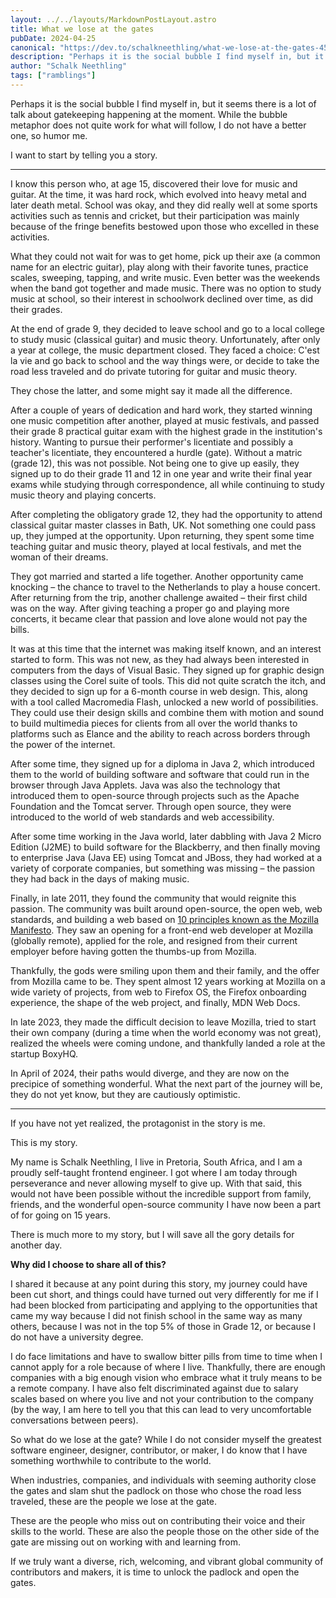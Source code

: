 ```yaml
---
layout: ../../layouts/MarkdownPostLayout.astro
title: What we lose at the gates
pubDate: 2024-04-25
canonical: "https://dev.to/schalkneethling/what-we-lose-at-the-gates-45df"
description: "Perhaps it is the social bubble I find myself in, but it seems there is a lot of talk about gatekeeping happening at the moment. While the bubble metaphor does not quite work for what will follow, I do not have a better one, so humor me."
author: "Schalk Neethling"
tags: ["ramblings"]
---
```


Perhaps it is the social bubble I find myself in, but it seems there is a lot of talk about gatekeeping happening at the moment. While the bubble metaphor does not quite work for what will follow, I do not have a better one, so humor me.

I want to start by telling you a story.

---

I know this person who, at age 15, discovered their love for music and guitar. At the time, it was hard rock, which evolved into heavy metal and later death metal. School was okay, and they did really well at some sports activities such as tennis and cricket, but their participation was mainly because of the fringe benefits bestowed upon those who excelled in these activities.

What they could not wait for was to get home, pick up their axe (a common name for an electric guitar), play along with their favorite tunes, practice scales, sweeping, tapping, and write music. Even better was the weekends when the band got together and made music. There was no option to study music at school, so their interest in schoolwork declined over time, as did their grades.

At the end of grade 9, they decided to leave school and go to a local college to study music (classical guitar) and music theory. Unfortunately, after only a year at college, the music department closed. They faced a choice: C'est la vie and go back to school and the way things were, or decide to take the road less traveled and do private tutoring for guitar and music theory.

They chose the latter, and some might say it made all the difference.

After a couple of years of dedication and hard work, they started winning one music competition after another, played at music festivals, and passed their grade 8 practical guitar exam with the highest grade in the institution's history. Wanting to pursue their performer's licentiate and possibly a teacher's licentiate, they encountered a hurdle (gate). Without a matric (grade 12), this was not possible. Not being one to give up easily, they signed up to do their grade 11 and 12 in one year and write their final year exams while studying through correspondence, all while continuing to study music theory and playing concerts.

After completing the obligatory grade 12, they had the opportunity to attend classical guitar master classes in Bath, UK. Not something one could pass up, they jumped at the opportunity. Upon returning, they spent some time teaching guitar and music theory, played at local festivals, and met the woman of their dreams.

They got married and started a life together. Another opportunity came knocking – the chance to travel to the Netherlands to play a house concert. After returning from the trip, another challenge awaited – their first child was on the way. After giving teaching a proper go and playing more concerts, it became clear that passion and love alone would not pay the bills.

It was at this time that the internet was making itself known, and an interest started to form. This was not new, as they had always been interested in computers from the days of Visual Basic. They signed up for graphic design classes using the Corel suite of tools. This did not quite scratch the itch, and they decided to sign up for a 6-month course in web design. This, along with a tool called Macromedia Flash, unlocked a new world of possibilities. They could use their design skills and combine them with motion and sound to build multimedia pieces for clients from all over the world thanks to platforms such as Elance and the ability to reach across borders through the power of the internet.

After some time, they signed up for a diploma in Java 2, which introduced them to the world of building software and software that could run in the browser through Java Applets. Java was also the technology that introduced them to open-source through projects such as the Apache Foundation and the Tomcat server. Through open source, they were introduced to the world of web standards and web accessibility.

After some time working in the Java world, later dabbling with Java 2 Micro Edition (J2ME) to build software for the Blackberry, and then finally moving to enterprise Java (Java EE) using Tomcat and JBoss, they had worked at a variety of corporate companies, but something was missing – the passion they had back in the days of making music.

Finally, in late 2011, they found the community that would reignite this passion. The community was built around open-source, the open web, web standards, and building a web based on [10 principles known as the Mozilla Manifesto](https://www.mozilla.org/en-US/about/manifesto/). They saw an opening for a front-end web developer at Mozilla (globally remote), applied for the role, and resigned from their current employer before having gotten the thumbs-up from Mozilla.

Thankfully, the gods were smiling upon them and their family, and the offer from Mozilla came to be. They spent almost 12 years working at Mozilla on a wide variety of projects, from web to Firefox OS, the Firefox onboarding experience, the shape of the web project, and finally, MDN Web Docs.

In late 2023, they made the difficult decision to leave Mozilla, tried to start their own company (during a time when the world economy was not great), realized the wheels were coming undone, and thankfully landed a role at the startup BoxyHQ.

In April of 2024, their paths would diverge, and they are now on the precipice of something wonderful. What the next part of the journey will be, they do not yet know, but they are cautiously optimistic.

---

If you have not yet realized, the protagonist in the story is me.

This is my story.

My name is Schalk Neethling, I live in Pretoria, South Africa, and I am a proudly self-taught frontend engineer. I got where I am today through perseverance and never allowing myself to give up. With that said, this would not have been possible without the incredible support from family, friends, and the wonderful open-source community I have now been a part of for going on 15 years.

There is much more to my story, but I will save all the gory details for another day.

**Why did I choose to share all of this?**

I shared it because at any point during this story, my journey could have been cut short, and things could have turned out very differently for me if I had been blocked from participating and applying to the opportunities that came my way because I did not finish school in the same way as many others, because I was not in the top 5% of those in Grade 12, or because I do not have a university degree.

I do face limitations and have to swallow bitter pills from time to time when I cannot apply for a role because of where I live. Thankfully, there are enough companies with a big enough vision who embrace what it truly means to be a remote company. I have also felt discriminated against due to salary scales based on where you live and not your contribution to the company (by the way, I am here to tell you that this can lead to very uncomfortable conversations between peers).

So what do we lose at the gate? While I do not consider myself the greatest software engineer, designer, contributor, or maker, I do know that I have something worthwhile to contribute to the world.

When industries, companies, and individuals with seeming authority close the gates and slam shut the padlock on those who chose the road less traveled, these are the people we lose at the gate.

These are the people who miss out on contributing their voice and their skills to the world. These are also the people those on the other side of the gate are missing out on working with and learning from.

If we truly want a diverse, rich, welcoming, and vibrant global community of contributors and makers, it is time to unlock the padlock and open the gates.
